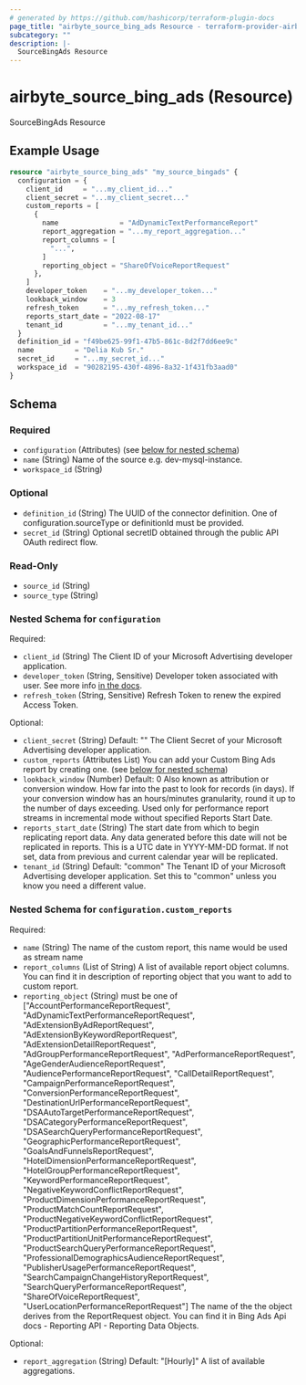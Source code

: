 ```yaml
---
# generated by https://github.com/hashicorp/terraform-plugin-docs
page_title: "airbyte_source_bing_ads Resource - terraform-provider-airbyte"
subcategory: ""
description: |-
  SourceBingAds Resource
---
```


# airbyte_source_bing_ads (Resource)

SourceBingAds Resource

## Example Usage

```terraform
resource "airbyte_source_bing_ads" "my_source_bingads" {
  configuration = {
    client_id     = "...my_client_id..."
    client_secret = "...my_client_secret..."
    custom_reports = [
      {
        name               = "AdDynamicTextPerformanceReport"
        report_aggregation = "...my_report_aggregation..."
        report_columns = [
          "...",
        ]
        reporting_object = "ShareOfVoiceReportRequest"
      },
    ]
    developer_token    = "...my_developer_token..."
    lookback_window    = 3
    refresh_token      = "...my_refresh_token..."
    reports_start_date = "2022-08-17"
    tenant_id          = "...my_tenant_id..."
  }
  definition_id = "f49be625-99f1-47b5-861c-8d2f7dd6ee9c"
  name          = "Delia Kub Sr."
  secret_id     = "...my_secret_id..."
  workspace_id  = "90282195-430f-4896-8a32-1f431fb3aad0"
}
```

<!-- schema generated by tfplugindocs -->
## Schema

### Required

- `configuration` (Attributes) (see [below for nested schema](#nestedatt--configuration))
- `name` (String) Name of the source e.g. dev-mysql-instance.
- `workspace_id` (String)

### Optional

- `definition_id` (String) The UUID of the connector definition. One of configuration.sourceType or definitionId must be provided.
- `secret_id` (String) Optional secretID obtained through the public API OAuth redirect flow.

### Read-Only

- `source_id` (String)
- `source_type` (String)

<a id="nestedatt--configuration"></a>
### Nested Schema for `configuration`

Required:

- `client_id` (String) The Client ID of your Microsoft Advertising developer application.
- `developer_token` (String, Sensitive) Developer token associated with user. See more info <a href="https://docs.microsoft.com/en-us/advertising/guides/get-started?view=bingads-13#get-developer-token"> in the docs</a>.
- `refresh_token` (String, Sensitive) Refresh Token to renew the expired Access Token.

Optional:

- `client_secret` (String) Default: ""
The Client Secret of your Microsoft Advertising developer application.
- `custom_reports` (Attributes List) You can add your Custom Bing Ads report by creating one. (see [below for nested schema](#nestedatt--configuration--custom_reports))
- `lookback_window` (Number) Default: 0
Also known as attribution or conversion window. How far into the past to look for records (in days). If your conversion window has an hours/minutes granularity, round it up to the number of days exceeding. Used only for performance report streams in incremental mode without specified Reports Start Date.
- `reports_start_date` (String) The start date from which to begin replicating report data. Any data generated before this date will not be replicated in reports. This is a UTC date in YYYY-MM-DD format. If not set, data from previous and current calendar year will be replicated.
- `tenant_id` (String) Default: "common"
The Tenant ID of your Microsoft Advertising developer application. Set this to "common" unless you know you need a different value.

<a id="nestedatt--configuration--custom_reports"></a>
### Nested Schema for `configuration.custom_reports`

Required:

- `name` (String) The name of the custom report, this name would be used as stream name
- `report_columns` (List of String) A list of available report object columns. You can find it in description of reporting object that you want to add to custom report.
- `reporting_object` (String) must be one of ["AccountPerformanceReportRequest", "AdDynamicTextPerformanceReportRequest", "AdExtensionByAdReportRequest", "AdExtensionByKeywordReportRequest", "AdExtensionDetailReportRequest", "AdGroupPerformanceReportRequest", "AdPerformanceReportRequest", "AgeGenderAudienceReportRequest", "AudiencePerformanceReportRequest", "CallDetailReportRequest", "CampaignPerformanceReportRequest", "ConversionPerformanceReportRequest", "DestinationUrlPerformanceReportRequest", "DSAAutoTargetPerformanceReportRequest", "DSACategoryPerformanceReportRequest", "DSASearchQueryPerformanceReportRequest", "GeographicPerformanceReportRequest", "GoalsAndFunnelsReportRequest", "HotelDimensionPerformanceReportRequest", "HotelGroupPerformanceReportRequest", "KeywordPerformanceReportRequest", "NegativeKeywordConflictReportRequest", "ProductDimensionPerformanceReportRequest", "ProductMatchCountReportRequest", "ProductNegativeKeywordConflictReportRequest", "ProductPartitionPerformanceReportRequest", "ProductPartitionUnitPerformanceReportRequest", "ProductSearchQueryPerformanceReportRequest", "ProfessionalDemographicsAudienceReportRequest", "PublisherUsagePerformanceReportRequest", "SearchCampaignChangeHistoryReportRequest", "SearchQueryPerformanceReportRequest", "ShareOfVoiceReportRequest", "UserLocationPerformanceReportRequest"]
The name of the the object derives from the ReportRequest object. You can find it in Bing Ads Api docs - Reporting API - Reporting Data Objects.

Optional:

- `report_aggregation` (String) Default: "[Hourly]"
A list of available aggregations.


